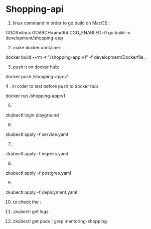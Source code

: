 # Shopping-api

1. linux command in order to go build  on MacOS :

GOOS=linux GOARCH=amd64 CGO_ENABLED=0 go build -o development/shopping-app 


2. make docker container:

docker build --rm -t "<dockerId>/shopping-app:v1" -f development/Dockerfile .

3. push it on docker hub:

docker push <dockerId>/shopping-app:v1

4 .  in order to test before push to docker hub

docker run <dockerId>/shopping-app:v1

5.
zkubectl login playground

6. 
zkubectl apply -f service.yaml

7. 
zkubectl apply -f ingress.yaml

8.
zkubectl apply -f postgres.yaml

9.
zkubectl apply -f deployment.yaml

10. to check the :

   1. zkubectl get logs

   2. zkubectl get pods | grep mentoring-shopping
